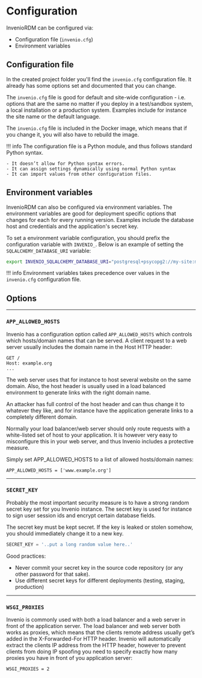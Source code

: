 # Configuration

InvenioRDM can be configured via:

- Configuration file (``invenio.cfg``)
- Environment variables

## Configuration file

In the created project folder you'll find the ``invenio.cfg`` configuration file.
It already has some options set and documented that you can change.

The ``invenio.cfg`` file is good for default and site-wide configuration - i.e. options that are the same no matter if you deploy in a test/sandbox system, a local installation or a production system. Examples include for instance the site name or the default language.

The ``invenio.cfg`` file is included in the Docker image, which means that if you change it, you will also have to rebuild the image.

!!! info
    The configuration file is a Python module, and thus follows standard Python syntax.

    - It doesn’t allow for Python syntax errors.
    - It can assign settings dynamically using normal Python syntax
    - It can import values from other configuration files.

## Environment variables

InvenioRDM can also be configured via environment variables. The environment variables are good for deployment specific options that changes for each for every running version. Examples include the database host and credentials and the application's secret key.

To set a environment variable configuration, you should prefix the configuration variable with ``INVENIO_``. Below is an example of setting the ``SQLALCHEMY_DATABASE_URI`` variable:

```bash
export INVENIO_SQLALCHEMY_DATABASE_URI="postgresql+psycopg2://my-site:my-site@localhost/my-site"
```

!!! info
    Environment variables takes precedence over values in the ``invenio.cfg`` configuration file.


## Options

---
### ``APP_ALLOWED_HOSTS``

Invenio has a configuration option called ``APP_ALLOWED_HOSTS`` which controls which hosts/domain names that can be served. A client request to a web server usually includes the domain name in the Host HTTP header:

```
GET /
Host: example.org
...
```

The web server uses that for instance to host several website on the same domain. Also, the host header is usually used in a load balanced environment to generate links with the right domain name.

An attacker has full control of the host header and can thus change it to whatever they like, and for instance have the application generate links to a completely different domain.

Normally your load balancer/web server should only route requests with a white-listed set of host to your application. It is however very easy to misconfigure this in your web server, and thus Invenio includes a protective measure.

Simply set APP_ALLOWED_HOSTS to a list of allowed hosts/domain names:

```
APP_ALLOWED_HOSTS = ['www.example.org']
```

---
### ``SECRET_KEY``

Probably the most important security measure is to have a strong random secret key set for you Invenio instance. The secret key is used for instance to sign user session ids and encrypt certain database fields.

The secret key must be kept secret. If the key is leaked or stolen somehow, you should immediately change it to a new key.

```python
SECRET_KEY = '..put a long random value here..'
```

Good practices:

- Never commit your secret key in the source code repository (or any other password for that sake).
- Use different secret keys for different deployments (testing, staging, production)

---
### ``WSGI_PROXIES``

Invenio is commonly used with both a load balancer and a web server in front of the application server. The load balancer and web server both works as proxies, which means that the clients remote address usually get’s added in the X-Forwarded-For HTTP header. Invenio will automatically extract the clients IP address from the HTTP header, however to prevent clients from doing IP spoofing you need to specify exactly how many proxies you have in front of you application server:

```
WSGI_PROXIES = 2
```
